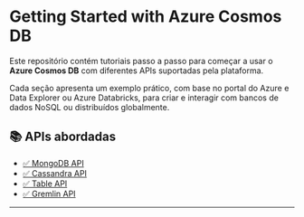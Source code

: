 # Getting Started with Azure Cosmos DB

Este repositório contém tutoriais passo a passo para começar a usar o **Azure Cosmos DB** com diferentes APIs suportadas pela plataforma.

Cada seção apresenta um exemplo prático, com base no portal do Azure e Data Explorer ou Azure Databricks, para criar e interagir com bancos de dados NoSQL ou distribuídos globalmente.

## 📚 APIs abordadas

- [✅ MongoDB API](./mongodb/README.md)
- [✅ Cassandra API](./cassandra/README.md)
- [✅ Table API](./table/README.md)
- [✅ Gremlin API](./gremlin/README.md)

---


